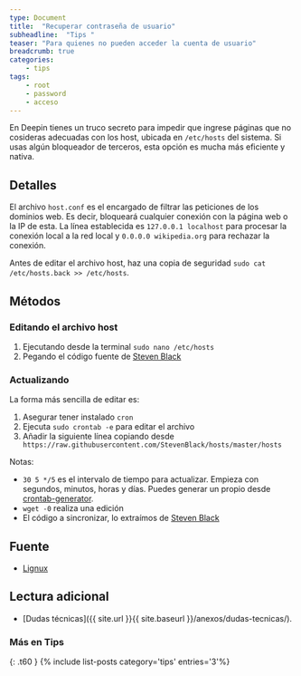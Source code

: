 ```yaml
---
type: Document
title:  "Recuperar contraseña de usuario"
subheadline:  "Tips "
teaser: "Para quienes no pueden acceder la cuenta de usuario"
breadcrumb: true
categories:
    - tips
tags:
    - root
    - password
    - acceso
---
```

En Deepin tienes un truco secreto para impedir que ingrese páginas que no cosideras adecuadas con los host, ubicada en `/etc/hosts` del sistema. Si usas algún bloqueador de terceros, esta opción es mucha más eficiente y nativa.

## Detalles
El archivo `host.conf` es el encargado de filtrar las peticiones de los dominios web. Es decir, bloqueará cualquier conexión con la página web o la IP de esta. La línea establecida es `127.0.0.1 localhost` para procesar la conexión local a la red local y `0.0.0.0 wikipedia.org` para rechazar la conexión.

Antes de editar el archivo host, haz una copia de seguridad `sudo cat /etc/hosts.back >> /etc/hosts`.

## Métodos
### Editando el archivo host
1. Ejecutando desde la terminal `sudo nano /etc/hosts`
2. Pegando el código fuente de [Steven Black](https://raw.githubusercontent.com/StevenBlack/hosts/master/hosts)

### Actualizando
La forma más sencilla de editar es:
1. Asegurar tener instalado `cron`
2. Ejecuta `sudo crontab -e` para editar el archivo
3. Añadir la siguiente línea copiando desde ` https://raw.githubusercontent.com/StevenBlack/hosts/master/hosts`

Notas:
* `30 5 */5` es el intervalo de tiempo para actualizar. Empieza con segundos, minutos, horas y días. Puedes generar un propio desde [crontab-generator](https://crontab-generator.org/).
* `wget -0` realiza una edición
* El código a sincronizar, lo extraímos de [Steven Black](https://github.com/StevenBlack/hosts)

## Fuente
* [Lignux](https://lignux.com/bloqueando-toda-la-publicidad-con-el-fichero-hosts/)

## Lectura adicional
* [Dudas técnicas]({{ site.url }}{{ site.baseurl }}/anexos/dudas-tecnicas/).

### Más en Tips
{: .t60 }
{% include list-posts category='tips' entries='3'%}
